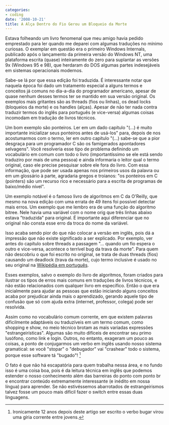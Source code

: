 ```yaml
---
categories:
- coding
date: '2008-10-21'
title: A Alça Dentro do Fio Gerou um Bloqueio da Morte
---
```


Estava folheando um livro fenomenal que meu amigo havia pedido emprestado para ler quando me deparei com algumas traduções no mínimo curiosas. O exemplar em questão era o primeiro Windows Internals, publicado após o lançamento da primeira versão do Windows NT, uma plataforma escrita (quase) inteiramente do zero para suplantar as versões 9x (Windows 95 e 98), que herdaram do DOS algumas partes indesejáveis em sistemas operacionais modernos.

Sabe-se lá por que essa edição foi traduzida. É interessante notar que naquela época foi dado um tratamento especial a alguns termos e conceitos já comuns no dia-a-dia do programador americano, apesar de quase nenhum desses termos ter se mantido em sua versão original. Os exemplos mais gritantes são as threads (fios ou linhas), os dead locks (bloqueios da morte) e os handles (alças). Apesar de não ter nada contra traduzir termos do inglês para português (e vice-versa) algumas coisas incomodam em tradução de livros técnicos.

Um bom exemplo são ponteiros. Ler em um dado capítulo "(...) é muito importante inicializar seus ponteiros antes de usá-los" para, depois de nos acostumarmos com o termo, ler em outro capítulo "(...) sabe-se que a pior desgraça para um programador C são os famigerados apontadores selvagens". Você resolveria esse tipo de problema definindo um vocabulário em comum com todo o livro (importantíssimo se ele está sendo traduziro por mais de uma pessoa) e ainda informaria o leitor qual o termo original, caso ele precise pesquisar sobre ele fora do livro. Com essa informação, que pode ser usada apenas nos primeiros usos da palavra ou em um glossário à parte, agradaria gregos e troianos: "os ponteiros em C (pointers) são um recurso rico e necessário para a escrita de programas de baixo/médio nível".

Um exemplo notável é o famoso livro de algoritmos em C da O'Reilly, que mesmo na nova edição com uma errata de 49 itens foi possível detectar mais erros. Um exemplo que me lembro era de uma função do algoritmo bitree. Nele havia uma variável com o nome orig que três linhas abaixo estava "traduzida" para original. É importante aqui diferenciar que no original não consta esse erro da troca do nome da variável.

Isso acaba sendo pior do que não colocar a versão em inglês, pois dá a impressão que não existe significado a ser explicado. Por exemplo, ver antes do capítulo sobre threads a passagem "... quando um fio espera o outro e vice-versa, acontece o terrível bug da trava da morte". Para quem não descobriu o que foi escrito no original, se trata de duas threads (fios) causando um deadlock (trava da morte), cujo termo inclusive é usado no seu original na [Wikipédia em português].

Esses exemplos, salvo o exemplo do livro de algoritmos, foram criados para ilustrar os tipos de erros mais comuns em traduções de livros técnicos, e não estão relacionados com qualquer livro em específico. Então o que era inicialmente para ajudar as pessoas que estão iniciando alguns conceitos acaba por prejudicar ainda mais o aprendizado, gerando aquele tipo de confusão que só com ajuda extra (internet, professor, colega) pode ser resolvida.

Assim como no vocabulário comum corrente, em que existem palavras dificilmente adaptáveis ou traduzíveis em um termo comum, como shopping e show, no meio técnico brotam as mais variadas expressões "estrangeirísticas". Algumas são muito difíceis de encontrar seu primo lusófono, como link e login. Outros, no entanto, exageram um pouco as coisas, a ponto de conjugarmos um verbo em inglês usando nosso sistema gramatical: se você "stopar" o "debugador" vai "crashear" todo o sistema, porque esse software tá "bugado"! [^1]

O fato é que não há escapatória para quem trabalha nessa área, e no fundo isso é uma coisa boa, pois é da leitura técnica em inglês que podemos estender o nosso conhecimento além das barreiras do ponto com ponto br e encontrar conteúdo extremamente interessante (e inédito em nossa língua) para aprender. Se não estivéssemos abarrotados de estrangeirismos talvez fosse um pouco mais difícil fazer o switch entre essas duas linguagens.

[^1]: Ironicamente 12 anos depois deste artigo ser escrito o verbo bugar virou uma gíria corrente entre jovens.

[Wikipédia em português]: https://pt.wikipedia.org/wiki/Deadlock

